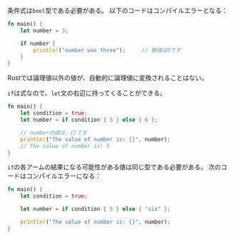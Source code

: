 条件式は`bool`型である必要がある。
以下のコードはコンパイルエラーとなる：
```rust
fn main() {
    let number = 3;

    if number {
        println!("number was three");     // 数値は3です
    }
}
```
Rustでは論理値以外の値が、自動的に論理値に変換されることはない。

`if`は式なので、`let`文の右辺に持ってくることができる。
```rust
fn main() {
    let condition = true;
    let number = if condition { 5 } else { 6 };

    // numberの値は、{}です
    println!("The value of number is: {}", number);
	// The value of number is: 5
}
```
`if`の各アームの結果になる可能性がある値は同じ型である必要がある。
次のコードはコンパイルエラーになる：
```rust
fn main() {
    let condition = true;

    let number = if condition { 5 } else { "six" };

    println!("The value of number is: {}", number);
}
```
